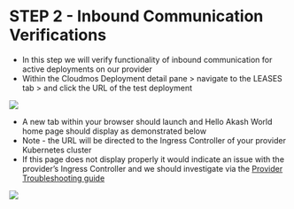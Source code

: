 # STEP 2 - Inbound Communication Verifications

* In this step we will verify functionality of inbound communication for active deployments on our provider
* Within the Cloudmos Deployment detail pane > navigate to the LEASES tab > and click the URL of the test deployment

![](../../../../.gitbook/assets/akashlyticsInboundVerification.png)

* A new tab within your browser should launch and Hello Akash World home page should display as demonstrated below
* Note - the URL will be directed to the Ingress Controller of your provider Kubernetes cluster
* If this page does not display properly it would indicate an issue with the provider’s Ingress Controller and we should investigate via the [Provider Troubleshooting guide](../akash-provider-troubleshooting/)

![](../../../../.gitbook/assets/helloWorldHomePage.png)
